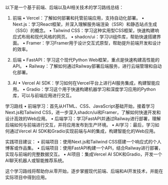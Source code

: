以下是一个基于前端、后端以及AI相关技术的学习路线总结：

1. 前端
	•	Vercel：了解如何部署和托管前端应用，支持自动化部署。
	•	Next.js：学习React框架，并深入理解服务端渲染（SSR）和静态站点生成（SSG）的概念。
	•	Tailwind CSS：学习这种实用型CSS框架，快速构建响应式布局和现代风格的网页。
	•	shadcn/ui：学习UI组件库，帮助快速搭建界面。
	•	Framer：学习Framer用于设计交互式原型，帮助提升前端开发和设计的效率。

2. 后端
	•	FastAPI：学习这个现代Python Web框架，重点是快速构建高性能的API。
	•	Railway：了解如何通过Railway部署后端服务，进行云端管理和自动化部署。

3. AI
	•	Vercel AI SDK：学习如何在Vercel平台上进行AI服务集成，构建智能应用。
	•	Gradio：学习这个用于快速构建机器学习和深度学习应用的Python库，可以与前端应用进行交互。

学习路线
	•	前端学习：首先从HTML、CSS、JavaScript基础开始，接着学习Next.js和Tailwind CSS，进一步深入shadcn/ui和Framer，了解如何快速开发和设计高效的Web应用。
	•	后端学习：学习FastAPI并通过Railway进行部署，理解后端如何与前端进行交互，并将应用发布到生产环境。
	•	AI学习：最后，学习如何通过Vercel AI SDK和Gradio实现前端与AI的集成，构建智能化的Web应用。

实践项目建议：
	•	前端项目：使用Next.js和Tailwind CSS搭建一个响应式的个人博客或作品集。
	•	后端项目：使用FastAPI构建一个API，结合Railway进行部署，实现与前端的完整数据交互。
	•	AI项目：集成Vercel AI SDK和Gradio，开发一个AI聊天机器人或智能推荐系统。

这个学习路线将帮助你从零开始，逐步掌握现代前端、后端和AI开发技术，并能在实际项目中得到应用。